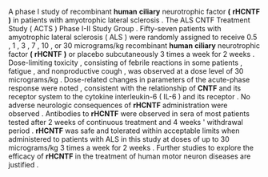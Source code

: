 A phase I study of recombinant **human** **ciliary** neurotrophic factor **(** **rHCNTF** **)** in patients with amyotrophic lateral sclerosis . The ALS CNTF Treatment Study ( ACTS ) Phase I-II Study Group . Fifty-seven patients with amyotrophic lateral sclerosis ( ALS ) were randomly assigned to receive 0.5 , 1 , 3 , 7 , 10 , or 30 micrograms/kg recombinant **human** **ciliary** neurotrophic factor **(** **rHCNTF** **)** or placebo subcutaneously 3 times a week for 2 weeks . Dose-limiting toxicity , consisting of febrile reactions in some patients , fatigue , and nonproductive cough , was observed at a dose level of 30 micrograms/kg . Dose-related changes in parameters of the acute-phase response were noted , consistent with the relationship of **CNTF** and its receptor system to the cytokine interleukin-6 ( IL-6 ) and its receptor . No adverse neurologic consequences of **rHCNTF** administration were observed . Antibodies to **rHCNTF** were observed in sera of most patients tested after 2 weeks of continuous treatment and 4 weeks ' withdrawal period . **rHCNTF** was safe and tolerated within acceptable limits when administered to patients with ALS in this study at doses of up to 30 micrograms/kg 3 times a week for 2 weeks . Further studies to explore the efficacy of **rHCNTF** in the treatment of human motor neuron diseases are justified . 